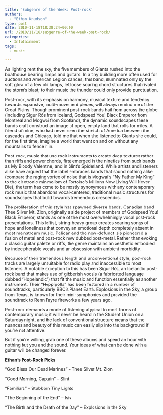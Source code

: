 ```yaml
---
title: 'Subgenre of the Week: Post-rock'
authors: 
  - "Ethan Knudson"
type: post
date: 2010-11-18T18:38:24+00:00
url: /2010/11/18/subgenre-of-the-week-post-rock/
categories:
  - Infotainment
tags:
  - music

---
```

As lighting rent the sky, the five members of Giants rushed into the boathouse bearing lamps and guitars. In a tiny building more often used for auctions and American Legion dances, this band, illuminated only by the soft glow of a few old lamps, let loose soaring chord structures that rivaled the storm’s blast; to their music the thunder could only provide punctuation.

Post-rock, with its emphasis on harmony, musical texture and tendency towards expansive, multi-movement pieces, will always remind me of the Great Plains. Though prominent post-rock bands hail from across the globe (including Sigur Rós from Iceland, Godspeed You! Black Emperor from Montreal and Mogwai from Scotland), the dynamic soundscapes these bands craft construct an image of open, empty land that rolls for miles. A friend of mine, who had never seen the stretch of America between the cascades and Chicago, told me that when she listened to Giants she could, for the first time, imagine a world that went on and on without any mountains to fence it in.

Post-rock, music that use rock instruments to create deep textures rather than riffs and power chords, first emerged in the nineties from such bands as My Bloody Valentine, and in Slint’s Spiderland. While artists and listeners alike have argued that the label embraces bands that sound nothing alike (compare the raging vortex of noise that is Mogwai’s “My Father My King” to the electronic minimalism of Tortoise’s Millions Now Living Will Never Die), the term has come to be mostly synonymous with any contemporary rock music that abandons vocal-centered, traditional music structures for soundscapes that build towards tremendous crescendos.

The proliferation of this style has spawned diverse bands. Canadian band Thee Silver Mt. Zion, originally a side project of members of Godspeed You! Black Emperor, stands as one of the most overwhelmingly vocal post-rock presentations. This leftist, string-heavy group creates searing songs of hope and loneliness that convey an emotional depth completely absent in most mainstream music. Pelican and the now-defunct Isis pioneered a fusion of metal and post-rock now dubbed post-metal. Rather than evoking a classic guitar palette or riffs, the genre maintains an aesthetic embodied by indecipherable vocals and an obsession with ambient morbidity.

Because of their tremendous length and unconventional style, post-rock tracks are largely unsuitable for radio play and inaccessible to most listeners. A notable exception to this has been Sigur Rós, an Icelandic post-rock band that makes use of gibberish vocals (a fabricated language dubbed “Hopelandic”) that fit the music and function essentially as another instrument. Their “Hoppípolla” has been featured in a number of soundtracks, particularly BBC’s Planet Earth. Explosions in the Sky, a group from Texas, is known for their mini-symphonies and provided the soundtrack to Renn Fayre fireworks a few years ago.

Post-rock demands a mode of listening atypical to most forms of contemporary music; it will never be heard in the Student Union on a Saturday night, and the lack of conventional structure means that the nuances and beauty of this music can easily slip into the background if you’re not attentive.

But if you’re willing, grab one of these albums and spend an hour with nothing but you and the sound. Your ideas of what can be done with a guitar will be changed forever.

**Ethan&#8217;s Post-Rock Picks**

&#8220;God Bless Our Dead Marines&#8221; &#8211; Thee Silver Mt. Zion

&#8220;Good Morning, Captain&#8221; &#8211; Slint

&#8220;Familiars&#8221; &#8211; Stubborn Tiny Lights

&#8220;The Beginning of the End&#8221; &#8211; Isis

&#8220;The Birth and the Death of the Day&#8221; &#8211; Explosions in the Sky